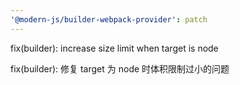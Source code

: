 ```yaml
---
'@modern-js/builder-webpack-provider': patch
---
```


fix(builder): increase size limit when target is node

fix(builder): 修复 target 为 node 时体积限制过小的问题
